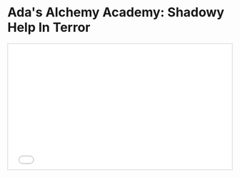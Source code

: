 # Ada's Alchemy Academy: Shadowy Help In Terror

<ClientOnly>
  <div 
    id="game-container-unique"
    style="position: relative; padding-bottom: 56.25%; height: 0; overflow: hidden; margin: 1rem 0; border: 1px solid #ccc;">
    <iframe 
      style="position: absolute; top: 0; left: 0; width: 100%; height: 100%; border: none;"
      src="/browser_games/adas_alchemy_academy_shadowy_help_in_terror/index.html"
      allowfullscreen>
    </iframe>
    <button 
      onclick="(function() {
        const container = document.getElementById('game-container-unique');
        const iframe = container.querySelector('iframe');
        
        // Try different fullscreen methods for mobile compatibility
        if (iframe.requestFullscreen) {
          iframe.requestFullscreen();
        } else if (iframe.webkitRequestFullscreen) {
          iframe.webkitRequestFullscreen();
        } else if (iframe.mozRequestFullScreen) {
          iframe.mozRequestFullScreen();
        } else if (iframe.msRequestFullscreen) {
          iframe.msRequestFullscreen();
        } else {
          // Fallback: open in new window for mobile
          window.open('/browser_games/adas_alchemy_academy_shadowy_help_in_terror/index.html', '_blank');
        }
      })()"
      style="position: absolute; top: 10px; right: 10px; z-index: 10; background: rgba(0,0,0,0.7); color: white; border: none; padding: 12px; cursor: pointer; border-radius: 6px; font-size: 20px; width: 44px; height: 44px; display: flex; align-items: center; justify-content: center;">
      ⛶
    </button>
  </div>
</ClientOnly>

## Controls

### PC

Up - Up Arrow / W

Down - Down Arrow / S

Left - Left Arrow / A

Right - Right Arrow / D

A - Alt / Z / J

B - Ctrl / K / X

Start - Enter

Select - Shift

## 

::: info
- **Playable:** Yes 
- **Source Code:** Yes
- **Date:** July 2024
- **Project Type:** Jam Game
- **Platforms:** Game Boy, Browser
- **Engine:**  GB Studio
:::
